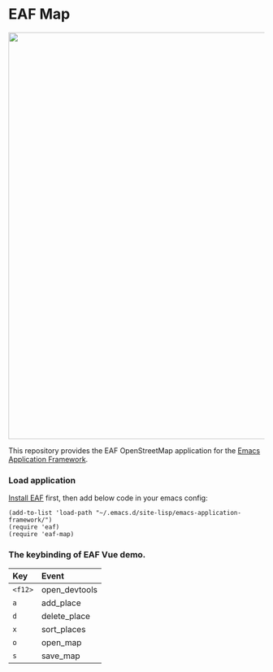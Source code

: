 # EAF Map
<p align="center">
  <img width="800" src="./screenshot.png">
</p>

This repository provides the EAF OpenStreetMap application for the [Emacs Application Framework](https://github.com/emacs-eaf/emacs-application-framework).

### Load application

[Install EAF](https://github.com/emacs-eaf/emacs-application-framework#install) first, then add below code in your emacs config:

```Elisp
(add-to-list 'load-path "~/.emacs.d/site-lisp/emacs-application-framework/")
(require 'eaf)
(require 'eaf-map)
```

### The keybinding of EAF Vue demo.

| Key   | Event   |
| :---- | :------ |
| `<f12>` | open_devtools |
| `a` | add_place |
| `d` | delete_place |
| `x` | sort_places |
| `o` | open_map |
| `s` | save_map |

